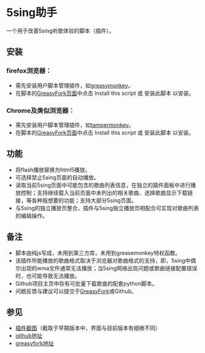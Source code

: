 # 5sing助手
一个用于改善5sing听歌体验的脚本（插件）。

## 安装
### firefox浏览器：
* 需先安装用户脚本管理插件，如[greasymonkey](https://addons.mozilla.org/en-US/firefox/addon/greasemonkey/)。
* 在脚本的[GreasyFork页面](https://greasyfork.org/en/scripts/17648-5sing%E5%8A%A9%E6%89%8B)中点击 Install this script 或 安装此脚本 以安装。

### Chrome及类似浏览器：
* 需先安装用户脚本管理插件，如[tampermonkey](https://chrome.google.com/webstore/detail/tampermonkey/dhdgffkkebhmkfjojejmpbldmpobfkfo)。
* 在脚本的[GreasyFork页面](https://greasyfork.org/en/scripts/17648-5sing%E5%8A%A9%E6%89%8B)中点击 Install this script 或 安装此脚本 以安装。

## 功能
* 将flash播放替换为html5播放。
* 可选择禁止5sing页面的自动播放。
* 读取当前5sing页面中可能包含的歌曲列表信息，在独立的插件面板中进行播放控制；支持继续载入当前页面中未列出的相关歌曲、选择歌曲显示下载链接，等各种我想要的功能；支持大部分5sing页面。
* 与5sing的独立播放页整合，插件与5sing独立播放页相配合可实现对歌曲列表的编辑操作。

## 备注
* 脚本由纯js写成，未用到第三方库，未用到greasemonkey特权函数。
* 该插件所能播放的歌曲格式取决于浏览器对歌曲格式的支持，即，5sing中偶尔出现的wma文件通常无法播放；当5sing网络出现问题或歌曲链接配置错误时，也可能导致无法播放。
* Github项目主页中存有可批量下载歌曲的配套python脚本。
* 问题反馈与建议可以提交于[GreasyFork](https://greasyfork.org/zh-CN/scripts/17648-5sing%E5%8A%A9%E6%89%8B/feedback)或Github。

## 参见
* [插件截图](https://github.com/heroesm/5singHelper/wiki/%E6%8F%92%E4%BB%B6%E6%88%AA%E5%9B%BE)（截取于早期版本中，界面与目前版本有细微不同）
* [github地址](https://github.com/heroesm/5singHelper)
* [greasyfork地址](https://greasyfork.org/zh-CN/scripts/17648-5sing%E5%8A%A9%E6%89%8B)
